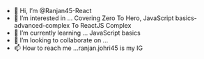 - 👋 Hi, I’m @Ranjan45-React
- 👀 I’m interested in ... Covering Zero To Hero, JavaScript basics-advanced-complex To ReactJS Complex
- 🌱 I’m currently learning ... JavaScript basics 
- 💞️ I’m looking to collaborate on ...
- 📫 How to reach me ...ranjan.johri45 is my IG

<!---
Ranjan45-React/Ranjan45-React is a ✨ special ✨ repository because its `README.md` (this file) appears on your GitHub profile.
You can click the Preview link to take a look at your changes.
--->
